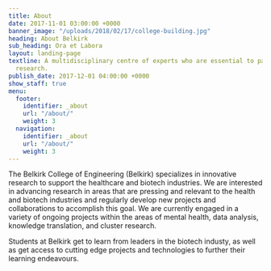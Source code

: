 ```yaml
---
title: About
date: 2017-11-01 03:00:00 +0000
banner_image: "/uploads/2018/02/17/college-building.jpg"
heading: About Belkirk
sub_heading: Ora et Labora
layout: landing-page
textline: A multidisciplinary centre of experts who are essential to patient-oriented
  research.
publish_date: 2017-12-01 04:00:00 +0000
show_staff: true
menu:
  footer:
    identifier: _about
    url: "/about/"
    weight: 3
  navigation:
    identifier: _about
    url: "/about/"
    weight: 3
---
```


The Belkirk College of Engineering (Belkirk) specializes in innovative research to support the healthcare and biotech industries. We are interested in advancing research in areas that are pressing and relevant to the health and biotech industries and regularly develop new projects and collaborations to accomplish this goal. We are currently engaged in a variety of ongoing projects within the areas of mental health, data analysis, knowledge translation, and cluster research.

Students at Belkirk get to learn from leaders in the biotech industy, as well as get access to cutting edge projects and technologies to further their learning endeavours.
